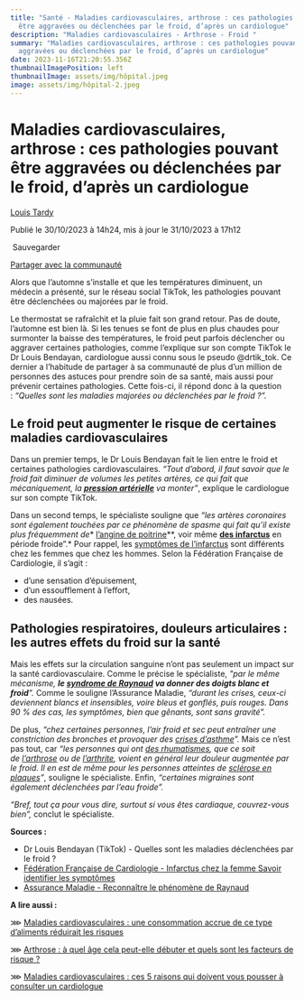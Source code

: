 ```yaml
---
title: "Santé - Maladies cardiovasculaires, arthrose : ces pathologies pouvant
  être aggravées ou déclenchées par le froid, d’après un cardiologue"
description: "Maladies cardiovasculaires - Arthrose - Froid "
summary: "Maladies cardiovasculaires, arthrose : ces pathologies pouvant être
  aggravées ou déclenchées par le froid, d’après un cardiologue"
date: 2023-11-16T21:20:55.356Z
thumbnailImagePosition: left
thumbnailImage: assets/img/hôpital.jpeg
image: assets/img/hôpital-2.jpeg
---
```

<!--StartFragment-->

# Maladies cardiovasculaires, arthrose : ces pathologies pouvant être aggravées ou déclenchées par le froid, d’après un cardiologue

[Louis Tardy](https://www.femmeactuelle.fr/profile/public/louis-tardy "Louis Tardy")

Publié le 30/10/2023 à 14h24, mis à jour le 31/10/2023 à 17h12

 Sauvegarder

[Partager avec la communauté](https://www.femmeactuelle.fr/sante/sante-pratique/maladies-cardiovasculaires-arthrose-ces-pathologies-declenchees-ou-aggravees-par-le-froid-dapres-un-cardiologue-2164856#logoraOverview)

Alors que l’automne s’installe et que les températures diminuent, un médecin a présenté, sur le réseau social TikTok, les pathologies pouvant être déclenchées ou majorées par le froid.

Le thermostat se rafraîchit et la pluie fait son grand retour. Pas de doute, l’automne est bien là. Si les tenues se font de plus en plus chaudes pour surmonter la baisse des températures, le froid peut parfois déclencher ou aggraver certaines pathologies, comme l’explique sur son compte TikTok le Dr Louis Bendayan, cardiologue aussi connu sous le pseudo @drtik_tok. Ce dernier a l’habitude de partager à sa communauté de plus d’un million de personnes des astuces pour prendre soin de sa santé, mais aussi pour prévenir certaines pathologies. Cette fois-ci, il répond donc à la question : *“Quelles sont les maladies majorées ou déclenchées par le froid ?”.*

## **Le froid peut augmenter le risque de certaines maladies cardiovasculaires**

Dans un premier temps, le Dr Louis Bendayan fait le lien entre le froid et certaines pathologies cardiovasculaires. *“Tout d’abord, il faut savoir que le froid fait diminuer de volumes les petites artères, ce qui fait que mécaniquement, la **[pression artérielle](https://www.femmeactuelle.fr/sante/sante-pratique/pression-arterielle-comment-savoir-si-votre-tension-est-normale-2097961)** va monter”*, explique le cardiologue sur son compte TikTok.

Dans un second temps, le spécialiste souligne que *“les artères coronaires sont également touchées par ce phénomène de spasme qui fait qu’il existe plus fréquemment de** [l’angine de poitrine](https://www.femmeactuelle.fr/sante/sante-pratique/cause-symptomes-qu-est-ce-que-angine-de-poitrine-45981)**, voir même **[des infarctus](https://www.femmeactuelle.fr/sante/maladie/infarctus-definition-symptomes-traitements-et-sequelles-2128109)** en période froide”.* Pour rappel, les [symptômes de l’infarctus](https://www.femmeactuelle.fr/sante/sante-pratique/infarctus-chez-la-femme-les-symptomes-specifiques-qui-doivent-alerter-2144497) sont différents chez les femmes que chez les hommes. Selon la Fédération Française de Cardiologie, il s’agit :

* d’une sensation d’épuisement,
* d’un essoufflement à l’effort,
* des nausées.

## **Pathologies respiratoires, douleurs articulaires : les autres effets du froid sur la santé**

Mais les effets sur la circulation sanguine n’ont pas seulement un impact sur la santé cardiovasculaire. Comme le précise le spécialiste, *"par le même mécanisme, **le [syndrome de Raynaud](https://www.femmeactuelle.fr/sante/maladie/syndrome-de-raynaud-2127510) va donner des doigts blanc et froid**”.* Comme le souligne l’Assurance Maladie, *“durant les crises, ceux-ci deviennent blancs et insensibles, voire bleus et gonflés, puis rouges. Dans 90 % des cas, les symptômes, bien que gênants, sont sans gravité”.*

De plus, *“chez certaines personnes, l’air froid et sec peut entraîner une constriction des bronches et provoquer des [crises d’asthme](https://www.femmeactuelle.fr/sante/maladie/crise-dasthme-comment-la-reconnaitre-que-faire-quand-sinquieter-2136734)”.* Mais ce n’est pas tout, car *“les personnes qui ont [des rhumatismes](https://www.femmeactuelle.fr/sante/sante-pratique/rhumatismes-les-causes-les-symptomes-et-les-meilleurs-traitements-2102759), que ce soit de [l’arthrose](https://www.femmeactuelle.fr/sante/maladie/arthrose-symptomes-causes-traitement-et-prise-en-charge-2127439) ou de [l’arthrite](https://www.femmeactuelle.fr/sante/maladie/arthrite-2128695), voient en général leur douleur augmentée par le froid. Il en est de même pour les personnes atteintes de [sclérose en plaques](https://www.femmeactuelle.fr/sante/sante-pratique/sclerose-en-plaques-les-symptomes-de-cette-maladie-auto-immune-chronique-2150256)”*, souligne le spécialiste. Enfin, *“certaines migraines sont également déclenchées par l’eau froide”.*

*“Bref, tout ça pour vous dire, surtout si vous êtes cardiaque, couvrez-vous bien”,* conclut le spécialiste.

**Sources :**

* Dr Louis Bendayan (TikTok) - Quelles sont les maladies déclenchées par le froid ?
* [Fédération Française de Cardiologie - Infarctus chez la femme Savoir identifier les symptômes](https://www.fedecardio.org/presse/infarctus-chez-la-femme-savoir-identifier-les-symptomes/)
* [Assurance Maladie - Reconnaître le phénomène de Raynaud](https://www.ameli.fr/assure/sante/themes/phenomene-raynaud/definition-symptomes-causes)

**A lire aussi :**

⋙ [Maladies cardiovasculaires : une consommation accrue de ce type d’aliments réduirait les risques](https://www.femmeactuelle.fr/sante/news-sante/maladies-cardiovasculaires-une-consommation-accrue-de-ce-type-daliments-reduirait-les-risques-2164875)

⋙ [Arthrose : à quel âge cela peut-elle débuter et quels sont les facteurs de risque ?](https://www.femmeactuelle.fr/sante/sante-pratique/arthrose-a-quel-age-cela-peut-elle-debuter-et-quels-sont-les-facteurs-de-risque-2164824)

⋙ [Maladies cardiovasculaires : ces 5 raisons qui doivent vous pousser à consulter un cardiologue](https://www.femmeactuelle.fr/sante/news-sante/maladies-cardiovasculaires-ces-5-raisons-qui-doivent-vous-pousser-a-consulter-un-cardiologue-2157737)

<!--EndFragment-->